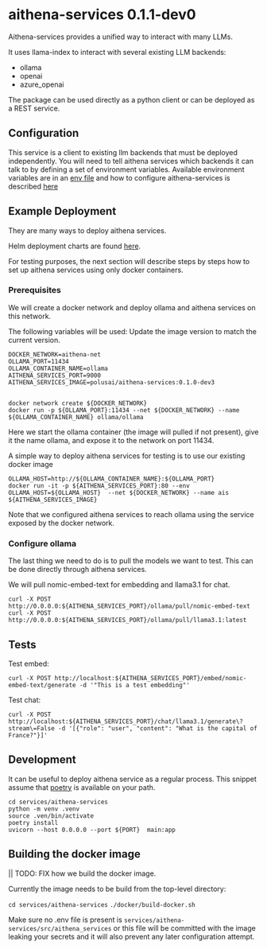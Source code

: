 # aithena-services 0.1.1-dev0

Aithena-services provides a unified way to interact with many LLMs.

It uses llama-index to interact with several existing LLM backends:
- ollama
- openai
- azure_openai

The package can be used directly as a python client or can be deployed as a REST service.

## Configuration

This service is a client to existing llm backends that must be deployed independently.
You will need to tell aithena services which backends it can talk to by defining a set of environment variables.
Available environment variables are in an [env file](.env-sample) and how to configure aithena-services is described [here](docs/env.md)


## Example Deployment

They are many ways to deploy aithena services.

Helm deployment charts are found [here](helm).

For testing purposes, the next section will describe steps by steps how to set up aithena services using only docker containers.


### Prerequisites

We will create a docker network and deploy ollama and aithena services on this network.

The following variables will be used:
Update the image version to match the current version.

```shell
DOCKER_NETWORK=aithena-net
OLLAMA_PORT=11434
OLLAMA_CONTAINER_NAME=ollama
AITHENA_SERVICES_PORT=9000
AITHENA_SERVICES_IMAGE=polusai/aithena-services:0.1.0-dev3
```

```shell

docker network create ${DOCKER_NETWORK}
docker run -p ${OLLAMA_PORT}:11434 --net ${DOCKER_NETWORK} --name ${OLLAMA_CONTAINER_NAME} ollama/ollama
```

Here we start the ollama container (the image will pulled if not present),
give it the name ollama, and expose it to the network on port 11434.

A simple way to deploy aithena services for testing is to use our existing docker image

```shell
OLLAMA_HOST=http://${OLLAMA_CONTAINER_NAME}:${OLLAMA_PORT}
docker run -it -p ${AITHENA_SERVICES_PORT}:80 --env OLLAMA_HOST=${OLLAMA_HOST}  --net ${DOCKER_NETWORK} --name ais ${AITHENA_SERVICES_IMAGE}
```

Note that we configured aithena services to reach ollama using the service exposed by the docker network.


### Configure ollama

The last thing we need to do is to pull the models we want to test.
This can be done directly through aithena services.

We will pull nomic-embed-text for embedding and llama3.1 for chat.

```shell
curl -X POST  http://0.0.0.0:${AITHENA_SERVICES_PORT}/ollama/pull/nomic-embed-text
curl -X POST  http://0.0.0.0:${AITHENA_SERVICES_PORT}/ollama/pull/llama3.1:latest
```

## Tests

Test embed:

```shell
curl -X POST http://localhost:${AITHENA_SERVICES_PORT}/embed/nomic-embed-text/generate -d '"This is a test embedding"'
```

Test chat:

```shell
curl -X POST http://localhost:${AITHENA_SERVICES_PORT}/chat/llama3.1/generate\?stream\=False -d '[{"role": "user", "content": "What is the capital of France?"}]'
```

## Development

It can be useful to deploy aithena service as a regular process.
This snippet assume that [poetry](https://python-poetry.org/) is available on your path.

```shell
cd services/aithena-services
python -m venv .venv
source .ven/bin/activate
poetry install
uvicorn --host 0.0.0.0 --port ${PORT}  main:app
```

## Building the docker image

|| TODO: FIX how we build the docker image.

Currently the image needs to be build from the top-level directory:

`cd services/aithena-services`
`./docker/build-docker.sh`

Make sure no .env file is present is `services/aithena-services/src/aithena_services` or this file will be committed with the image leaking your secrets and it will also prevent any later configuration attempt.
